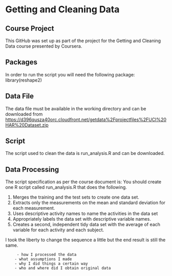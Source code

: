 Getting and Cleaning Data
=========================

Course Project
--------------
This GitHub was set up as part of the project for the Getting and Cleaning Data course presented by Coursera.

Packages
--------
In order to run the script you will need the following package:
library(reshape2)

Data File
---------
The data file must be available in the working directory and can be downloaded from https://d396qusza40orc.cloudfront.net/getdata%2Fprojectfiles%2FUCI%20HAR%20Dataset.zip

Script
------
The script used to clean the data is run_analysis.R and can be downloaded.

Data Processing
---------------
The script specification as per the course document is:
You should create one R script called run_analysis.R that does the following. 
1. Merges the training and the test sets to create one data set.
2. Extracts only the measurements on the mean and standard deviation for each measurement. 
3. Uses descriptive activity names to name the activities in the data set
4. Appropriately labels the data set with descriptive variable names.
5. Creates a second, independent tidy data set with the average of each variable for each activity and each subject. 

I took the liberty to change the sequence a little but the end result is still the same.








         - how I processed the data
        - what assumptions I made
        - why I did things a certain way
        - who and where did I obtain original data